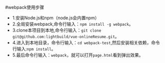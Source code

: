 #webpack使用步骤
- 1.安装Node.js和npm（node.js会内置npm）
- 2.全局安装webpack,命令行输入：`npm install -g webpack`。
- 3.clone本项目到本地,命令行输入：`git clone git@github.com:lightbuild/vue-onlineResume.git`。
- 4.进入到本地目录，命令行输入：`cd webpack-test`,然后安装相关依赖，命令行输入:`npm install`。
- 5.最后命令行输入：`webpack`，就可以打开`page.html`看到弹出效果。

